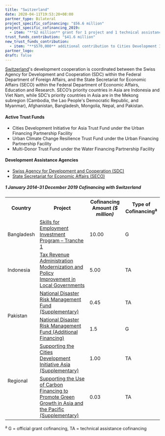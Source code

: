 ```yaml
---
title: "Switzerland"
date: 2020-04-11T19:53:20+08:00
partner_type: Bilateral
project_specific_cofinancing: "$56.6 million"
project_specific_cofinancing_2019:
  - item: "**$2 million** grant for 1 project and 1 technical assistance"
trust_funds_contribution: "$41.6 million"
new_trust_funds_contribution: 
  - item: "**$570,000** additional contribution to Cities Development Initiative for Asia Trust Fund"
partner_logo:
draft: false
---
```

[Switzerland](https://www.adb.org/publications/switzerland-fact-sheet)'s development cooperation is coordinated between the Swiss Agency for Development and Cooperation (SDC) within the Federal Department of Foreign Affairs, and the State Secretariat for Economic Affairs (SECO) within the Federal Department of Economic Affairs, Education and Research. SECO’s priority countries in Asia are Indonesia and Viet Nam, while SDC’s priority countries in Asia are in the Mekong subregion (Cambodia, the Lao People's Democratic Republic, and Myanmar), Afghanistan, Bangladesh, Mongolia, Nepal, and Pakistan.  

#### Active Trust Funds 

* Cities Development Initiative for Asia Trust Fund under the Urban Financing Partnership Facility
* Urban Climate Change Resilience Trust Fund under the Urban Financing Partnership Facility
* Multi-Donor Trust Fund under the Water Financing Partnership Facility 
 
#### Development Assistance Agencies 

* [Swiss Agency for Development and Cooperation (SDC)](https://www.eda.admin.ch/sdc)
* [State Secretariat for Economic Affairs (SECO)](https://www.seco.admin.ch/seco/en/home.html) 
 
<split>

##### _1 January 2014–31 December 2019_ Cofinancing with Switzerland

<table class="table dr-partner-table">
<tr>
<th>Country</th>
<th>Project</th>
<th>Cofinancing Amount <em>($ million)</em></th>
<th>Type of Cofinancing<sup>a</sup></th>
</tr>
<tr>
<td>Bangladesh</td>
<td><a
href="https://www.adb.org/projects/42466-015/main" target="_blank">Skills for Employment Investment Program – Tranche 1</a></td>
<td>10.00 </td>
<td>G</td>
</tr>
<tr>
<td>Indonesia</td>
<td><a href="https://www.adb.org/projects/48294-001/main" target="_blank">Tax Revenue Administration Modernization and Policy Improvement in Local
Governments</a></td>
<td>5.00 </td>
<td>TA</td>
</tr>

<tr>
<td rowspan="2">Pakistan</td>
<td><a href="https://www.adb.org/projects/50316-001/main" target="_blank">National Disaster Risk Management Fund (Supplementary)</a></td>
<td>0.45 </td>
<td>TA</td>
</tr>

<tr>
<td><a
href="https://www.adb.org/projects/50316-001/main" target="_blank">National Disaster Risk Management Fund (Additional Financing)</a></td>
<td>1.5 </td>
<td>G</td>
</tr>

<tr>
<td rowspan="2">Regional</td>
<td><a href="https://www.adb.org/projects/47285-001/main" target="_blank">Supporting the Cities Development Initiative Asia (Supplementary)</a></td>
<td>1.00 </td>
<td>TA</td>
</tr>
<tr>
<td><a
href="https://www.adb.org/projects/46173-001/main" target="_blank">Supporting the Use of Carbon Financing to Promote Green Growth in Asia and the Pacific (Supplementary)</a></td>
<td>0.03 </td>
<td>TA</td>
</tr>
</table>
<p class="dr-footnote"><sup>a</sup> G = official grant cofinancing, TA = technical assistance cofinancing</p>